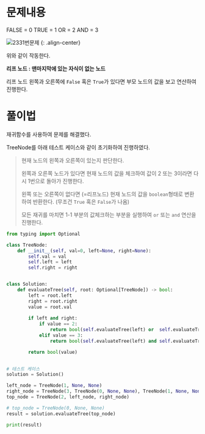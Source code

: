 # 문제내용
FALSE = 0
TRUE = 1
OR = 2
AND = 3

![2331번문제](https://github.com/kimhyunso/kimhyunso.github.io/assets/87798982/6f6b3c30-d571-419f-a68f-cccb73bd2433)
{: .align-center}

위와 같이 작동한다.


**리프 노드 : 맨마지막에 있는 자식이 없는 노드**

리프 노드 왼쪽과 오른쪽에 `False` 혹은 `True`가 있다면 부모 노드의 값을 보고 연산하여 진행한다.


# 풀이법
재귀함수를 사용하여 문제를 해결했다.

TreeNode를 아래 테스트 케이스와 같이 초기화하여 진행하였다.

> 현재 노드의 왼쪽과 오른쪽이 있는지 판단한다.
>
> 왼쪽과 오른쪽 노드가 있다면 현재 노드의 값을 체크하여 값이 2 또는 3이라면 다시 1번으로 돌아가 진행한다.
> 
> 왼쪽 또는 오른쪽이 없다면 (=리프노드) 현재 노드의 값을 `boolean`형태로 변환하여 반환한다. (무조건 `True` 혹은 `False`가 나옴)
>
> 모든 재귀를 마치면 1-1 부분의 값체크하는 부분을 실행하여 `or` 또는 `and` 연산을 진행한다.

```python
from typing import Optional

class TreeNode:
    def __init__(self, val=0, left=None, right=None):
        self.val = val
        self.left = left
        self.right = right


class Solution:
    def evaluateTree(self, root: Optional[TreeNode]) -> bool:
        left = root.left
        right = root.right
        value = root.val
    
        if left and right:
            if value == 2:
                return bool(self.evaluateTree(left) or  self.evaluateTree(right))
            elif value == 3:
                return bool(self.evaluateTree(left) and self.evaluateTree(right))

        return bool(value)

        
# 테스트 케이스
solution = Solution()

left_node = TreeNode(1, None, None)
right_node = TreeNode(3, TreeNode(0, None, None), TreeNode(1, None, None))
top_node = TreeNode(2, left_node, right_node)

# top_node = TreeNode(0, None, None)
result = solution.evaluateTree(top_node)

print(result)
```






